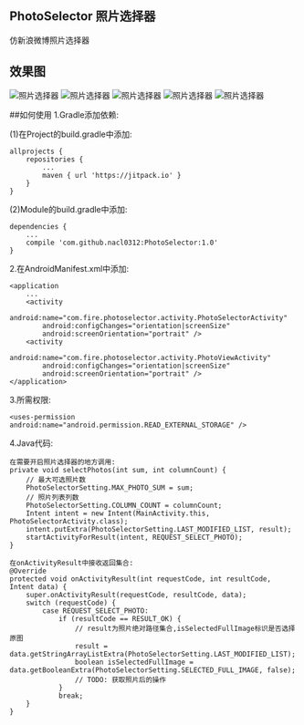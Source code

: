 ## PhotoSelector 照片选择器
仿新浪微博照片选择器
## 效果图
![照片选择器](./Demo01.jpg)
![照片选择器](./Demo02.jpg)
![照片选择器](./Demo03.jpg)
![照片选择器](./Demo04.jpg)
![照片选择器](./Demo05.jpg)

##如何使用
1.Gradle添加依赖:

(1)在Project的build.gradle中添加:

	allprojects {
		repositories {
			...
			maven { url 'https://jitpack.io' }
		}
	}

(2)Module的build.gradle中添加:


	dependencies {
		...
	    compile 'com.github.nacl0312:PhotoSelector:1.0'
	}


2.在AndroidManifest.xml中添加:

	<application
		...
        <activity
            android:name="com.fire.photoselector.activity.PhotoSelectorActivity"
            android:configChanges="orientation|screenSize"
            android:screenOrientation="portrait" />
        <activity
            android:name="com.fire.photoselector.activity.PhotoViewActivity"
            android:configChanges="orientation|screenSize"
            android:screenOrientation="portrait" />
	</application>

3.所需权限:

	<uses-permission android:name="android.permission.READ_EXTERNAL_STORAGE" />

4.Java代码:

	在需要开启照片选择器的地方调用:
	private void selectPhotos(int sum, int columnCount) {
        // 最大可选照片数
        PhotoSelectorSetting.MAX_PHOTO_SUM = sum;
        // 照片列表列数
        PhotoSelectorSetting.COLUMN_COUNT = columnCount;
        Intent intent = new Intent(MainActivity.this, PhotoSelectorActivity.class);
        intent.putExtra(PhotoSelectorSetting.LAST_MODIFIED_LIST, result);
        startActivityForResult(intent, REQUEST_SELECT_PHOTO);
    }

	在onActivityResult中接收返回集合:
	@Override
    protected void onActivityResult(int requestCode, int resultCode, Intent data) {
        super.onActivityResult(requestCode, resultCode, data);
        switch (requestCode) {
            case REQUEST_SELECT_PHOTO:
                if (resultCode == RESULT_OK) {
                    // result为照片绝对路径集合,isSelectedFullImage标识是否选择原图
                    result = data.getStringArrayListExtra(PhotoSelectorSetting.LAST_MODIFIED_LIST);
                    boolean isSelectedFullImage = data.getBooleanExtra(PhotoSelectorSetting.SELECTED_FULL_IMAGE, false);
                    // TODO: 获取照片后的操作
                }
                break;
        }
    }
	
